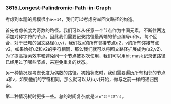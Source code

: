### 3615.Longest-Palindromic-Path-in-Graph

考虑到本题的规模很小`n<=14`，我们可以考虑穷举回文路径的构造。

首先考虑长度为奇数的路径。我们可以从任意一个节点作为中间元素，不断往两边添加对称字符的节点。因此我们需要记录路径最两端的节点编号u和v。每个回合，对于已知的回文路径(u,v)，我们找u的所有邻接节点u2，v的所有邻接节点v2，如果恰好u2和v2的字符相同，那么我们就可以将回文路径扩展成为(u2,v2). 为了提高搜索效率和避免同一个节点被多次使用，我们可以用bit mask记录该路径已经用过了哪些节点，来避免重复的状态。

另一种情况是考虑长度为偶数的路径。初始状态时，我们需要遍历所有相邻的节点u和v，如果他们的字符相同，那么就可以从(u,v)开始，做与之前一样的递归搜索。

第二种情况耗时更多一些。总的时间复杂度是`o(n^2)*(2^n)`。
